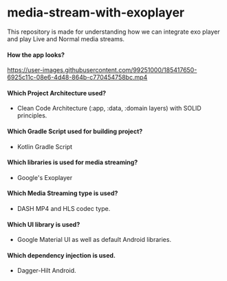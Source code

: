 # media-stream-with-exoplayer
This repository is made for understanding how we can integrate exo player and play Live and Normal media streams.

#### How the app looks?


https://user-images.githubusercontent.com/99251000/185417650-6925c11c-08e6-4d48-864b-c770454758bc.mp4



#### Which Project Architecture used?
- Clean Code Architecture (:app, :data, :domain layers) with SOLID principles.

#### Which Gradle Script used for building project?
- Kotlin Gradle Script

#### Which libraries is used for media streaming?
- Google's Exoplayer

#### Which Media Streaming type is used?
- DASH MP4 and HLS codec type.

#### Which UI library is used?
- Google Material UI as well as default Android libraries.

#### Which dependency injection is used.
-  Dagger-Hilt Android.
